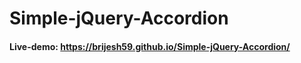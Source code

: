 # Simple-jQuery-Accordion
#### Live-demo: <a href="https://brijesh59.github.io/Simple-jQuery-Accordion/" target="_blank"> https://brijesh59.github.io/Simple-jQuery-Accordion/</a>
